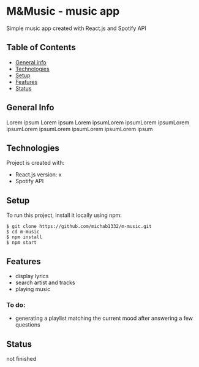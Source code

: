 # M&Music - music app
Simple music app created with React.js and Spotify API

## Table of Contents
* [General info](#general-info)
* [Technologies](#technologies)
* [Setup](#setup)
* [Features](#features)
* [Status](#status)

## General Info
Lorem ipsum Lorem ipsum Lorem ipsumLorem ipsumLorem ipsumLorem ipsumLorem ipsumLorem ipsumLorem ipsumLorem ipsum

## Technologies
Project is created with:
* React.js version: x
* Spotify API

## Setup
To run this project, install it locally using npm:

```
$ git clone https://github.com/michab1332/m-music.git
$ cd m-music
$ npm install
$ npm start
```

## Features
* display lyrics
* search artist and tracks
* playing music

### To do: 
* generating a playlist matching the current mood after answering a few questions

## Status
not finished
